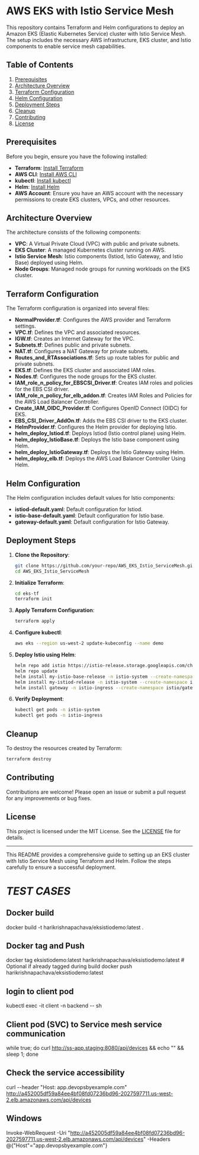 # AWS EKS with Istio Service Mesh

This repository contains Terraform and Helm configurations to deploy an Amazon EKS (Elastic Kubernetes Service) cluster with Istio Service Mesh. The setup includes the necessary AWS infrastructure, EKS cluster, and Istio components to enable service mesh capabilities.

## Table of Contents

1. [Prerequisites](#prerequisites)
2. [Architecture Overview](#architecture-overview)
3. [Terraform Configuration](#terraform-configuration)
4. [Helm Configuration](#helm-configuration)
5. [Deployment Steps](#deployment-steps)
6. [Cleanup](#cleanup)
7. [Contributing](#contributing)
8. [License](#license)

## Prerequisites

Before you begin, ensure you have the following installed:

- **Terraform**: [Install Terraform](https://learn.hashicorp.com/tutorials/terraform/install-cli)
- **AWS CLI**: [Install AWS CLI](https://docs.aws.amazon.com/cli/latest/userguide/install-cliv2.html)
- **kubectl**: [Install kubectl](https://kubernetes.io/docs/tasks/tools/install-kubectl/)
- **Helm**: [Install Helm](https://helm.sh/docs/intro/install/)
- **AWS Account**: Ensure you have an AWS account with the necessary permissions to create EKS clusters, VPCs, and other resources.

## Architecture Overview

The architecture consists of the following components:

- **VPC**: A Virtual Private Cloud (VPC) with public and private subnets.
- **EKS Cluster**: A managed Kubernetes cluster running on AWS.
- **Istio Service Mesh**: Istio components (Istiod, Istio Gateway, and Istio Base) deployed using Helm.
- **Node Groups**: Managed node groups for running workloads on the EKS cluster.

## Terraform Configuration

The Terraform configuration is organized into several files:

- **NormalProvider.tf**: Configures the AWS provider and Terraform settings.
- **VPC.tf**: Defines the VPC and associated resources.
- **IGW.tf**: Creates an Internet Gateway for the VPC.
- **Subnets.tf**: Defines public and private subnets.
- **NAT.tf**: Configures a NAT Gateway for private subnets.
- **Routes_and_RTAssociations.tf**: Sets up route tables for public and private subnets.
- **EKS.tf**: Defines the EKS cluster and associated IAM roles.
- **Nodes.tf**: Configures the node groups for the EKS cluster.
- **IAM_role_n_policy_for_EBSCSI_Driver.tf**: Creates IAM roles and policies for the EBS CSI driver.
- **IAM_role_n_policy_for_elb_addon.tf**: Creates IAM Roles and Policies for the AWS Load Balancer Controller.
- **Create_IAM_OIDC_Provider.tf**: Configures OpenID Connect (OIDC) for EKS.
- **EBS_CSI_Driver_AddOn.tf**: Adds the EBS CSI driver to the EKS cluster.
- **HelmProvider.tf**: Configures the Helm provider for deploying Istio.
- **helm_deploy_Istiod.tf**: Deploys Istiod (Istio control plane) using Helm.
- **helm_deploy_IstioBase.tf**: Deploys the Istio base component using Helm.
- **helm_deploy_IstioGateway.tf**: Deploys the Istio Gateway using Helm.
- **helm_deploy_elb.tf**: Deploys the AWS Load Balancer Controller Using Helm.

## Helm Configuration

The Helm configuration includes default values for Istio components:

- **istiod-default.yaml**: Default configuration for Istiod.
- **istio-base-default.yaml**: Default configuration for Istio base.
- **gateway-default.yaml**: Default configuration for Istio Gateway.

## Deployment Steps

1. **Clone the Repository**:
   ```bash
   git clone https://github.com/your-repo/AWS_EKS_Istio_ServiceMesh.git
   cd AWS_EKS_Istio_ServiceMesh
   ```

2. **Initialize Terraform**:
   ```bash
   cd eks-tf
   terraform init
   ```

3. **Apply Terraform Configuration**:
   ```bash
   terraform apply
   ```

4. **Configure kubectl**:
   ```bash
   aws eks --region us-west-2 update-kubeconfig --name demo
   ```

5. **Deploy Istio using Helm**:
   ```bash
   helm repo add istio https://istio-release.storage.googleapis.com/charts
   helm repo update
   helm install my-istio-base-release -n istio-system --create-namespace istio/base --set global.istioNamespace=istio-system
   helm install my-istiod-release -n istio-system --create-namespace istio/istiod --set telemetry.enabled=true --set global.istioNamespace=istio-system
   helm install gateway -n istio-ingress --create-namespace istio/gateway
   ```

6. **Verify Deployment**:
   ```bash
   kubectl get pods -n istio-system
   kubectl get pods -n istio-ingress
   ```

## Cleanup

To destroy the resources created by Terraform:

```bash
terraform destroy
```

## Contributing

Contributions are welcome! Please open an issue or submit a pull request for any improvements or bug fixes.

## License

This project is licensed under the MIT License. See the [LICENSE](LICENSE) file for details.

---

This README provides a comprehensive guide to setting up an EKS cluster with Istio Service Mesh using Terraform and Helm. Follow the steps carefully to ensure a successful deployment.




# ***TEST CASES***
## Docker build
docker build -t harikrishnapachava/eksistiodemo:latest .  

## Docker tag and Push
docker tag eksistiodemo:latest harikrishnapachava/eksistiodemo:latest  # Optional if already tagged during build
docker push harikrishnapachava/eksistiodemo:latest 

## login to client pod 
kubectl exec -it client -n backend  -- sh  

## Client pod (SVC) to Service mesh service communication
while true; do curl http://ss-app.staging:8080/api/devices && echo "" && sleep 1; done

## Check the service accessibility
curl --header "Host: app.devopsbyexample.com" http://a452005df59a84ee4bf08fd07236bd96-2027597711.us-west-2.elb.amazonaws.com/api/devices 

## Windows 
Invoke-WebRequest -Uri "http://a452005df59a84ee4bf08fd07236bd96-2027597711.us-west-2.elb.amazonaws.com/api/devices" -Headers @{"Host"="app.devopsbyexample.com"}

